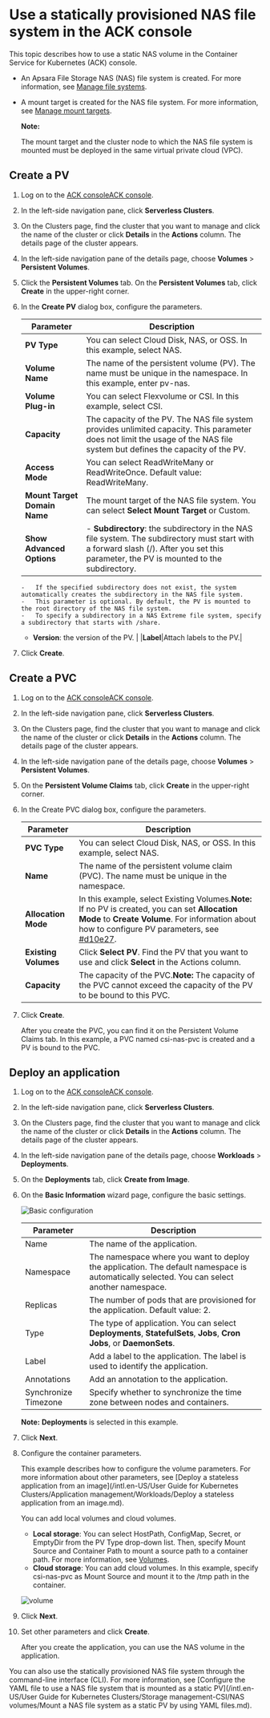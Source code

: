 # Use a statically provisioned NAS file system in the ACK console

This topic describes how to use a static NAS volume in the Container Service for Kubernetes \(ACK\) console.

-   An Apsara File Storage NAS \(NAS\) file system is created. For more information, see [Manage file systems]().
-   A mount target is created for the NAS file system. For more information, see [Manage mount targets]().

    **Note:**

    The mount target and the cluster node to which the NAS file system is mounted must be deployed in the same virtual private cloud \(VPC\).


## Create a PV

1.  Log on to the [ACK console](https://cs.console.aliyun.com)[ACK console](https://partners-intl.console.aliyun.com/#/cs).

2.  In the left-side navigation pane, click **Serverless Clusters**.

3.  On the Clusters page, find the cluster that you want to manage and click the name of the cluster or click **Details** in the **Actions** column. The details page of the cluster appears.

4.  In the left-side navigation pane of the details page, choose **Volumes** \> **Persistent Volumes**.

5.  Click the **Persistent Volumes** tab. On the **Persistent Volumes** tab, click **Create** in the upper-right corner.

6.  In the **Create PV** dialog box, configure the parameters.

    |Parameter|Description|
    |---------|-----------|
    |**PV Type**|You can select Cloud Disk, NAS, or OSS. In this example, select NAS.|
    |**Volume Name**|The name of the persistent volume \(PV\). The name must be unique in the namespace. In this example, enter pv-nas.|
    |**Volume Plug-in**|You can select Flexvolume or CSI. In this example, select CSI.|
    |**Capacity**|The capacity of the PV. The NAS file system provides unlimited capacity. This parameter does not limit the usage of the NAS file system but defines the capacity of the PV.|
    |**Access Mode**|You can select ReadWriteMany or ReadWriteOnce. Default value: ReadWriteMany.|
    |**Mount Target Domain Name**|The mount target of the NAS file system. You can select **Select Mount Target** or Custom.|
    |**Show Advanced Options**|    -   **Subdirectory**: the subdirectory in the NAS file system. The subdirectory must start with a forward slash \(/\). After you set this parameter, the PV is mounted to the subdirectory.
        -   If the specified subdirectory does not exist, the system automatically creates the subdirectory in the NAS file system.
        -   This parameter is optional. By default, the PV is mounted to the root directory of the NAS file system.
        -   To specify a subdirectory in a NAS Extreme file system, specify a subdirectory that starts with /share.
    -   **Version**: the version of the PV. |
    |**Label**|Attach labels to the PV.|

7.  Click **Create**.


## Create a PVC

1.  Log on to the [ACK console](https://cs.console.aliyun.com)[ACK console](https://partners-intl.console.aliyun.com/#/cs).

2.  In the left-side navigation pane, click **Serverless Clusters**.

3.  On the Clusters page, find the cluster that you want to manage and click the name of the cluster or click **Details** in the **Actions** column. The details page of the cluster appears.

4.  In the left-side navigation pane of the details page, choose **Volumes** \> **Persistent Volumes**.

5.  On the **Persistent Volume Claims** tab, click **Create** in the upper-right corner.

6.  In the Create PVC dialog box, configure the parameters.

    |Parameter|Description|
    |---------|-----------|
    |**PVC Type**|You can select Cloud Disk, NAS, or OSS. In this example, select NAS.|
    |**Name**|The name of the persistent volume claim \(PVC\). The name must be unique in the namespace.|
    |**Allocation Mode**|In this example, select Existing Volumes.**Note:** If no PV is created, you can set **Allocation Mode** to **Create Volume**. For information about how to configure PV parameters, see [\#d10e27](#d10e27). |
    |**Existing Volumes**|Click **Select PV**. Find the PV that you want to use and click **Select** in the Actions column.|
    |**Capacity**|The capacity of the PVC.**Note:** The capacity of the PVC cannot exceed the capacity of the PV to be bound to this PVC. |

7.  Click **Create**.

    After you create the PVC, you can find it on the Persistent Volume Claims tab. In this example, a PVC named csi-nas-pvc is created and a PV is bound to the PVC.


## Deploy an application

1.  Log on to the [ACK console](https://cs.console.aliyun.com)[ACK console](https://partners-intl.console.aliyun.com/#/cs).

2.  In the left-side navigation pane, click **Serverless Clusters**.

3.  On the Clusters page, find the cluster that you want to manage and click the name of the cluster or click **Details** in the **Actions** column. The details page of the cluster appears.

4.  In the left-side navigation pane of the details page, choose **Workloads** \> **Deployments**.

5.  On the **Deployments** tab, click **Create from Image**.

6.  On the **Basic Information** wizard page, configure the basic settings.

    ![Basic configuration](https://static-aliyun-doc.oss-accelerate.aliyuncs.com/assets/img/en-US/8309301161/p10973.png)

    |Parameter|Description|
    |---------|-----------|
    |Name|The name of the application.|
    |Namespace|The namespace where you want to deploy the application. The default namespace is automatically selected. You can select another namespace.|
    |Replicas|The number of pods that are provisioned for the application. Default value: 2.|
    |Type|The type of application. You can select **Deployments**, **StatefulSets**, **Jobs**, **Cron Jobs**, or **DaemonSets**.|
    |Label|Add a label to the application. The label is used to identify the application.|
    |Annotations|Add an annotation to the application.|
    |Synchronize Timezone|Specify whether to synchronize the time zone between nodes and containers.|

    **Note:** **Deployments** is selected in this example.

7.  Click **Next**.

8.  Configure the container parameters.

    This example describes how to configure the volume parameters. For more information about other parameters, see [Deploy a stateless application from an image](/intl.en-US/User Guide for Kubernetes Clusters/Application management/Workloads/Deploy a stateless application from an image.md).

    You can add local volumes and cloud volumes.

    -   **Local storage**: You can select HostPath, ConfigMap, Secret, or EmptyDir from the PV Type drop-down list. Then, specify Mount Source and Container Path to mount a source path to a container path. For more information, see [Volumes](https://kubernetes.io/docs/concepts/storage/volumes/?spm=0.0.0.0.8VJbrE).
    -   **Cloud storage**: You can add cloud volumes.
    In this example, specify csi-nas-pvc as Mount Source and mount it to the /tmp path in the container.

    ![volume](https://static-aliyun-doc.oss-accelerate.aliyuncs.com/assets/img/en-US/5616654061/p179580.png)

9.  Click **Next**.

10. Set other parameters and click **Create**.

    After you create the application, you can use the NAS volume in the application.


You can also use the statically provisioned NAS file system through the command-line interface \(CLI\). For more information, see [Configure the YAML file to use a NAS file system that is mounted as a static PV](/intl.en-US/User Guide for Kubernetes Clusters/Storage management-CSI/NAS volumes/Mount a NAS file system as a static PV by using YAML files.md).

